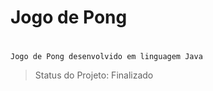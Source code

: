 # <h1>Jogo de Pong<h1>
  
  ```
  Jogo de Pong desenvolvido em linguagem Java
```

  
  
  > Status do Projeto: Finalizado
 

  
